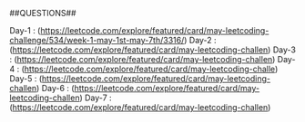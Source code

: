 ##QUESTIONS##

Day-1 : (https://leetcode.com/explore/featured/card/may-leetcoding-challenge/534/week-1-may-1st-may-7th/3316/)
Day-2 : (https://leetcode.com/explore/featured/card/may-leetcoding-challen)
Day-3 : (https://leetcode.com/explore/featured/card/may-leetcoding-challen)
Day-4 : (https://leetcode.com/explore/featured/card/may-leetcoding-challe)
Day-5 : (https://leetcode.com/explore/featured/card/may-leetcoding-challen)
Day-6 : (https://leetcode.com/explore/featured/card/may-leetcoding-challen)
Day-7 : (https://leetcode.com/explore/featured/card/may-leetcoding-challen)